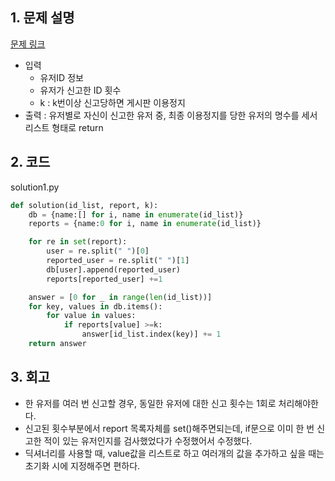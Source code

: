 ## 1. 문제 설명

[문제 링크](https://programmers.co.kr/learn/courses/30/lessons/92334)

- 입력
  - 유저ID 정보
  - 유저가 신고한 ID 횟수
  - k : k번이상 신고당하면 게시판 이용정지
- 출력 : 유저별로 자신이 신고한 유저 중, 최종 이용정지를 당한 유저의 명수를 세서 리스트 형태로 return

## 2. 코드

solution1.py

```python
def solution(id_list, report, k):
    db = {name:[] for i, name in enumerate(id_list)}
    reports = {name:0 for i, name in enumerate(id_list)}

    for re in set(report):
        user = re.split(" ")[0]
        reported_user = re.split(" ")[1]
        db[user].append(reported_user)
        reports[reported_user] +=1

    answer = [0 for _ in range(len(id_list))]
    for key, values in db.items():
        for value in values:
            if reports[value] >=k:
                answer[id_list.index(key)] += 1
    return answer
```

## 3. 회고

- 한 유저를 여러 번 신고할 경우, 동일한 유저에 대한 신고 횟수는 1회로 처리해야한다.
- 신고된 횟수부분에서 report 목록자체를 set()해주면되는데, if문으로 이미 한 번 신고한 적이 있는 유저인지를 검사했었다가 수정했어서 수정했다.
- 딕셔너리를 사용할 때, value값을 리스트로 하고 여러개의 값을 추가하고 싶을 때는 초기화 시에 지정해주면 편하다.
